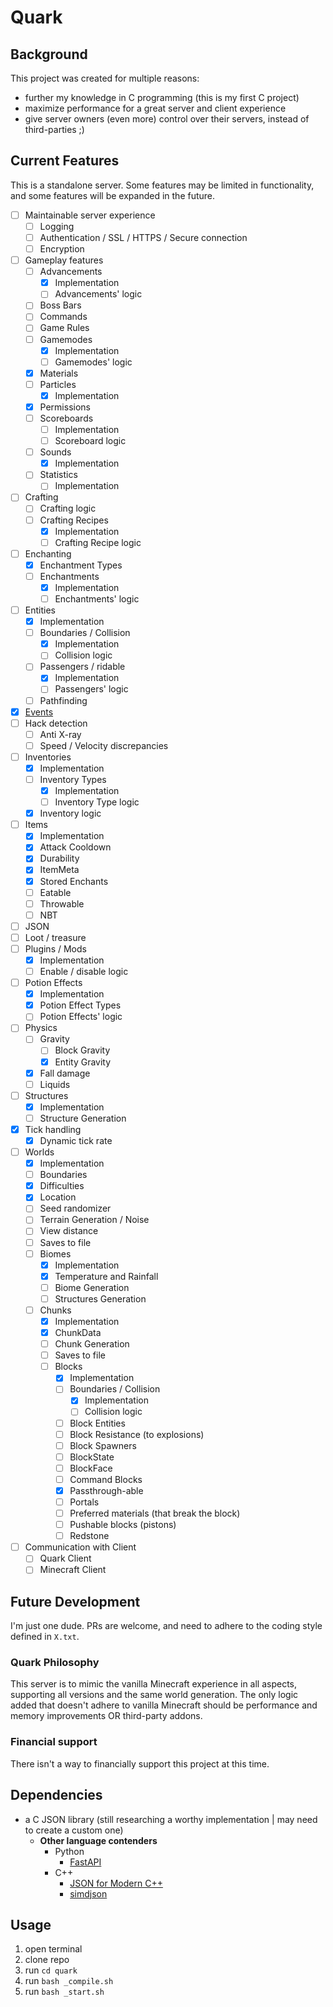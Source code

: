 # Quark
## Background
This project was created for multiple reasons:
- further my knowledge in C programming (this is my first C project)
- maximize performance for a great server and client experience
- give server owners (even more) control over their servers, instead of third-parties ;)

## Current Features
This is a standalone server. Some features may be limited in functionality, and some features will be expanded in the future.

- [ ] Maintainable server experience
  - [ ] Logging
  - [ ] Authentication / SSL / HTTPS / Secure connection
  - [ ] Encryption
- [ ] Gameplay features
  - [ ] Advancements
    - [x] Implementation
    - [ ] Advancements' logic
  - [ ] Boss Bars
  - [ ] Commands
  - [ ] Game Rules
  - [ ] Gamemodes
    - [x] Implementation
    - [ ] Gamemodes' logic
  - [x] Materials
  - [ ] Particles
    - [x] Implementation
  - [x] Permissions
  - [ ] Scoreboards
    - [ ] Implementation
    - [ ] Scoreboard logic
  - [ ] Sounds
    - [x] Implementation
  - [ ] Statistics
    - [ ] Implementation
- [ ] Crafting
  - [ ] Crafting logic
  - [ ] Crafting Recipes
    - [x] Implementation
    - [ ] Crafting Recipe logic
- [ ] Enchanting
  - [x] Enchantment Types
  - [ ] Enchantments
    - [x] Implementation
    - [ ] Enchantments' logic
- [ ] Entities
  - [x] Implementation
  - [ ] Boundaries / Collision
    - [x] Implementation
    - [ ] Collision logic
  - [ ] Passengers / ridable
    - [x] Implementation
    - [ ] Passengers' logic
  - [ ] Pathfinding
- [x] [Events](https://github.com/RandomHashTags/quark/tree/main/quark/events)
- [ ] Hack detection
  - [ ] Anti X-ray
  - [ ] Speed / Velocity discrepancies
- [ ] Inventories
  - [x] Implementation
  - [ ] Inventory Types
    - [x] Implementation
    - [ ] Inventory Type logic
  - [x] Inventory logic
- [ ] Items
  - [x] Implementation
  - [x] Attack Cooldown
  - [x] Durability
  - [x] ItemMeta
  - [x] Stored Enchants
  - [ ] Eatable
  - [ ] Throwable
  - [ ] NBT
- [ ] JSON
- [ ] Loot / treasure
- [ ] Plugins / Mods
  - [x] Implementation
  - [ ] Enable / disable logic
- [ ] Potion Effects
  - [x] Implementation
  - [x] Potion Effect Types
  - [ ] Potion Effects' logic
- [ ] Physics
  - [ ] Gravity
    - [ ] Block Gravity
    - [x] Entity Gravity
  - [x] Fall damage
  - [ ] Liquids
- [ ] Structures
  - [x] Implementation
  - [ ] Structure Generation
- [x] Tick handling
  - [x] Dynamic tick rate
- [ ] Worlds
  - [x] Implementation
  - [ ] Boundaries
  - [x] Difficulties
  - [x] Location
  - [ ] Seed randomizer
  - [ ] Terrain Generation / Noise
  - [ ] View distance
  - [ ] Saves to file
  - [ ] Biomes
    - [x] Implementation
    - [x] Temperature and Rainfall
    - [ ] Biome Generation
    - [ ] Structures Generation
  - [ ] Chunks
    - [x] Implementation
    - [x] ChunkData
    - [ ] Chunk Generation
    - [ ] Saves to file
    - [ ] Blocks
      - [x] Implementation
      - [ ] Boundaries / Collision
        - [x] Implementation
        - [ ] Collision logic
      - [ ] Block Entities
      - [ ] Block Resistance (to explosions)
      - [ ] Block Spawners
      - [ ] BlockState
      - [ ] BlockFace
      - [ ] Command Blocks
      - [x] Passthrough-able
      - [ ] Portals
      - [ ] Preferred materials (that break the block)
      - [ ] Pushable blocks (pistons)
      - [ ] Redstone
- [ ] Communication with Client
  - [ ] Quark Client
  - [ ] Minecraft Client

## Future Development
I'm just one dude. PRs are welcome, and need to adhere to the coding style defined in `X.txt`.
### Quark Philosophy
This server is to mimic the vanilla Minecraft experience in all aspects, supporting all versions and the same world generation. The only logic added that doesn't adhere to vanilla Minecraft should be performance and memory improvements OR third-party addons.
### Financial support
There isn't a way to financially support this project at this time.

## Dependencies
* a C JSON library (still researching a worthy implementation | may need to create a custom one)
  - **Other language contenders**
    - Python
      - [FastAPI](https://github.com/tiangolo/fastapi)
    - C++
      - [JSON for Modern C++](https://github.com/nlohmann/json)
      - [simdjson](https://github.com/simdjson/simdjson)

## Usage
1. open terminal
2. clone repo
3. run `cd quark`
4. run `bash _compile.sh`
5. run `bash _start.sh`
